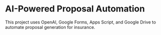 # AI-Powered Proposal Automation

This project uses OpenAI, Google Forms, Apps Script, and Google Drive to automate proposal generation for insurance.
